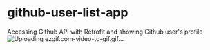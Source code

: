 # github-user-list-app
Accessing Github API with Retrofit and showing Github user's profile
![Uploading ezgif.com-video-to-gif.gif…]()
